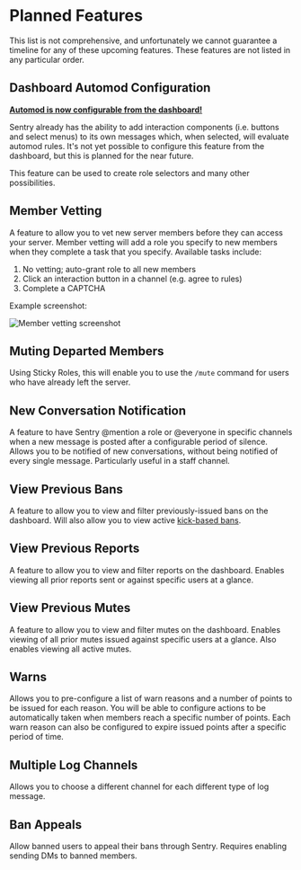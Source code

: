 # Planned Features

This list is not comprehensive, and unfortunately we cannot guarantee a timeline for any of these upcoming features.
These features are not listed in any particular order.

## Dashboard Automod Configuration

[**Automod is now configurable from the dashboard!**](https://sentrybot.gg/dashboard/automod)

Sentry already has the ability to add interaction components (i.e. buttons and select menus) to its own messages which,
when selected, will evaluate automod rules. It's not yet possible to configure this feature from the dashboard, but this
is planned for the near future.

This feature can be used to create role selectors and many other possibilities.

## Member Vetting

A feature to allow you to vet new server members before they can access your server. Member vetting will add a role you
specify to new members when they complete a task that you specify. Available tasks include:

1. No vetting; auto-grant role to all new members
2. Click an interaction button in a channel (e.g. agree to rules)
3. Complete a CAPTCHA

Example screenshot:

![Member vetting screenshot](https://mckay.media/epImK)

## Muting Departed Members

Using Sticky Roles, this will enable you to use the `/mute` command for users who have already left the server.

## New Conversation Notification

A feature to have Sentry @mention a role or @everyone in specific channels when a new message is posted after a
configurable period of silence. Allows you to be notified of new conversations, without being notified of every single
message. Particularly useful in a staff channel.

## View Previous Bans

A feature to allow you to view and filter previously-issued bans on the dashboard. Will also allow you to view active
[kick-based bans](./commands.md#bot-kick-based-bans).

## View Previous Reports

A feature to allow you to view and filter reports on the dashboard. Enables viewing all prior reports sent or against
specific users at a glance.

## View Previous Mutes

A feature to allow you to view and filter mutes on the dashboard. Enables viewing of all prior mutes issued against
specific users at a glance. Also enables viewing all active mutes.

## Warns

Allows you to pre-configure a list of warn reasons and a number of points to be issued for each reason. You will be
able to configure actions to be automatically taken when members reach a specific number of points. Each warn reason can
also be configured to expire issued points after a specific period of time.

## Multiple Log Channels

Allows you to choose a different channel for each different type of log message.

## Ban Appeals

Allow banned users to appeal their bans through Sentry. Requires enabling sending DMs to banned members.
